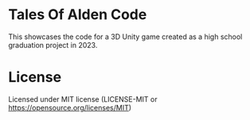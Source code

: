 # Tales Of Alden Code
This showcases the code for a 3D Unity game created as a high school graduation project in 2023.

# License
Licensed under MIT license (LICENSE-MIT or https://opensource.org/licenses/MIT)
